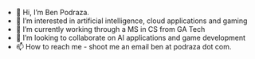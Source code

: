 - 👋 Hi, I’m Ben Podraza.
- 👀 I’m interested in artificial intelligence, cloud applications and gaming
- 🌱 I’m currently working through a MS in CS from GA Tech
- 💞️ I’m looking to collaborate on AI applications and game development
- 📫 How to reach me - shoot me an email ben at podraza dot com.

<!---
bpodraza/bpodraza is a ✨ special ✨ repository because its `README.md` (this file) appears on your GitHub profile.
You can click the Preview link to take a look at your changes.
--->
